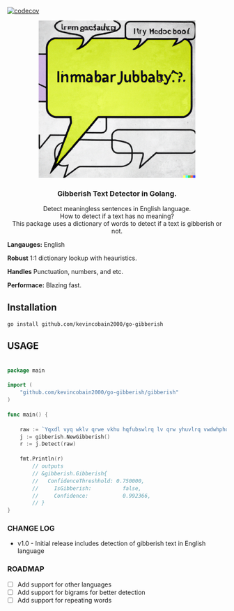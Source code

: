 [![codecov](https://codecov.io/gh/kevincobain2000/go-gibberish/branch/master/graph/badge.svg)](https://codecov.io/gh/kevincobain2000/go-gibberish)


<p align="center">
  <a href="https://github.com/kevincobain2000/go-gibberish">
    <img alt="go-gibberish" src="logo.png" width="360">
  </a>
</p>

<h3 align="center">Gibberish Text Detector in Golang.</h3>

<p align="center">
  Detect meaningless sentences in English language.
  <br>
  How to detect if a text has no meaning?
  <br>
  This package uses a dictionary of words to detect if a text is gibberish or not.
</p>

**Langauges:** English

**Robust** 1:1 dictionary lookup with heauristics.

**Handles** Punctuation, numbers, and etc.

**Performace:** Blazing fast.



## Installation

```sh
go install github.com/kevincobain2000/go-gibberish
```

## USAGE

```go

package main

import (
	"github.com/kevincobain2000/go-gibberish/gibberish"
)

func main() {

	raw := `Yqxdl vyq wklv qrwe vkhu hqfubswlrq lv qrw yhuvlrq vwdwhphqw iru frpplwphqw lq wkh lqwhuqdwlrq dqg lqwhuqdwlrq ri wkh frqwdl`
	j := gibberish.NewGibberish()
	r := j.Detect(raw)

	fmt.Println(r)
        // outputs
        // &gibberish.Gibberish{
        //   ConfidenceThreshhold: 0.750000,
        //     IsGibberish:          false,
        //     Confidence:           0.992366,
        // }    
}

```


### CHANGE LOG

- v1.0 - Initial release includes detection of gibberish text in English language


### ROADMAP

- [ ] Add support for other languages
- [ ] Add support for bigrams for better detection
- [ ] Add support for repeating words